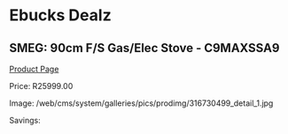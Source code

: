 
# Ebucks Dealz
## SMEG: 90cm F/S Gas/Elec Stove - C9MAXSSA9
[Product Page](https://www.ebucks.com/web/shop/productSelected.do?prodId=316730499&catId=704989856)

Price: R25999.00

Image: /web/cms/system/galleries/pics/prodimg/316730499_detail_1.jpg

Savings: 


	